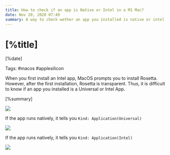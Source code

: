 ```yaml
---
title: How to check if an app is Native or Intel in a M1 Mac?
date: Nov 20, 2020 07:49
summary: A way to check wether an app you installed is native or intel is to right click "Get Info" in an application.
---
```


# [%title]

[%date]

Tags: #macos #applesilicon

When you first install an Intel app, MacOS prompts you to install Rosetta. However, after the first installation, Rosetta is transparent. Thus, it is difficult to know if an app you installed is a Universal or Intel App. 

[%summary]

![](https://images.sergiodelamo.com/app-get-info.png)

If the app runs natively, it tells you `Kind: Application(Universal)`

![](https://images.sergiodelamo.com/macos-app-universal.png)

If the app runs natively, it tells you `Kind: Application(Intel)`

![](https://images.sergiodelamo.com/macos-app-intel.png)

